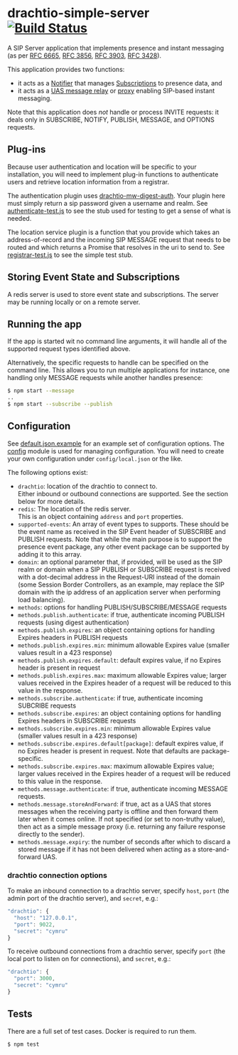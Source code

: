 # drachtio-simple-server [![Build Status](https://secure.travis-ci.org/davehorton/drachtio-simple-server.png)](http://travis-ci.org/davehorton/drachtio-simple-server) 

A SIP Server application that implements presence and instant messaging (as per [RFC 6665](https://tools.ietf.org/html/rfc6665), [RFC 3856](https://tools.ietf.org/html/rfc3856), [RFC 3903](https://tools.ietf.org/html/rfc3903), [RFC 3428](https://tools.ietf.org/html/rfc3428)).

This application provides two functions:

* it acts as a [Notifier](https://tools.ietf.org/html/rfc6665#section-2) that manages [Subscriptions](https://tools.ietf.org/html/rfc6665#section-2) to presence data, and
* it acts as a [UAS message relay](https://tools.ietf.org/html/rfc3428#section-7) or [proxy](https://tools.ietf.org/html/rfc3428#section-6) enabling SIP-based instant messaging.

Note that this application does *not* handle or process INVITE requests: it deals only in SUBSCRIBE, NOTIFY, PUBLISH, MESSAGE, and OPTIONS requests.

## Plug-ins

Because user authentication and location will be specific to your installation, you will need to implement plug-in functions to authenticate users and retrieve location information from a registrar.

The authentication plugin uses [drachtio-mw-digest-auth](https://www.npmjs.com/package/drachtio-mw-digest-auth).  Your plugin here must simply return a sip password given a username and realm.  See [authenticate-test.js](./lib/plugins/authenticate-test.js) to see the stub used for testing to get a sense of what is needed.

The location service plugin is a function that you provide which takes an address-of-record and the incoming SIP MESSAGE request that needs to be routed and which returns a Promise that resolves in the uri to send to. See [registrar-test.js](./lib/plugins/registrar-test.js) to see the simple test stub.

## Storing Event State and Subscriptions

A redis server is used to store event state and subscriptions.  The server may be running locally or on a remote server.

## Running the app

If the app is started wit no command line arguments, it will handle all of the supported request types identified above.

Alternatively, the specific requests to handle can be specified on the command line.  This allows you to run multiple applications for instance, one handling only MESSAGE requests while another handles presence:

```bash
$ npm start --message
..
$ npm start --subscribe --publish
```

## Configuration
See [default.json.example](./config/default.json.example) for an example set of configuration options.  The [config](https://www.npmjs.com/package/config) module is used for managing configuration.  You will need to create your own configuration under `config/local.json` or the like.

The following options exist:
* `drachtio`: location of the drachtio to connect to.  
Either inbound or outbound connections are supported.  See the section below for more details.
* `redis`: The location of the redis server.  
This is an object containing `address` and `port` properties.
* `supported-events`: An array of event types to supports.  These should be the event name 
as received in the SIP Event header of SUBSCRIBE and PUBLISH requests.  Note that 
while the main purpose is to support the presence event package, any other event package 
can be supported by adding it to this array.
* `domain`: an optional parameter that, if provided, will be used as the SIP realm or domain 
when a SIP PUBLISH or SUBSCRIBE request is received with a dot-decimal address in the Request-URI 
instead of the domain (some Session Border Controllers, as an example, may replace the 
SIP domain with the ip address of an application server when performing load balancing).
* `methods`: options for handling PUBLISH/SUBSCRIBE/MESSAGE requests
* `methods.publish.authenticate`: if true, authenticate incoming PUBLISH requests (using digest authentication)
* `methods.publish.expires`: an object containing options for handling Expires headers in PUBLISH requests
* `methods.publish.expires.min`: minimum allowable Expires value (smaller values result in a 423 response)
* `methods.publish.expires.default`: default expires value, if no Expires header is present in request
* `methods.publish.expires.max`: maximum allowable Expires value; larger values received in the Expires
header of a request will be reduced to this value in the response.
* `methods.subscribe.authenticate`: if true, authenticate incoming SUBCRIBE requests
* `methods.subscribe.expires`: an object containing options for handling Expires headers in SUBSCRIBE requests
* `methods.subscribe.expires.min`: minimum allowable Expires value (smaller values result in a 423 response)
* `methods.subscribe.expires.default[package]`: default expires value, if no Expires header is present in request. Note that defaults are package-specific.
* `methods.subscribe.expires.max`: maximum allowable Expires value; larger values received in the Expires 
header of a request will be reduced to this value in the response.
* `methods.message.authenticate`: if true, authenticate incoming MESSAGE requests.
* `methods.message.storeAndForward`: if true, act as a UAS that stores messages when 
the receiving party is offline and then forward them later when it comes online.
If not specified (or set to non-truthy value), then act as a simple message proxy
(i.e. returning any failure response directly to the sender).
* `methods.message.expiry`: the number of seconds after which to discard a stored message if
it has not been delivered when acting as a store-and-forward UAS.

### drachtio connection options

To make an inbound connection to a drachtio server, specify `host`, `port` (the admin port of the drachtio server), and `secret`, e.g.:
```js
"drachtio": {
  "host": "127.0.0.1",
  "port": 9022,
  "secret": "cymru"
}
```
To receive outbound connections from a drachtio server, specify `port` (the local port to listen on for connections), and `secret`, e.g.:
```js
"drachtio": {
  "port": 3000,
  "secret": "cymru"
}
```

## Tests
There are a full set of test cases.  Docker is required to run them.
```bash
$ npm test
```

